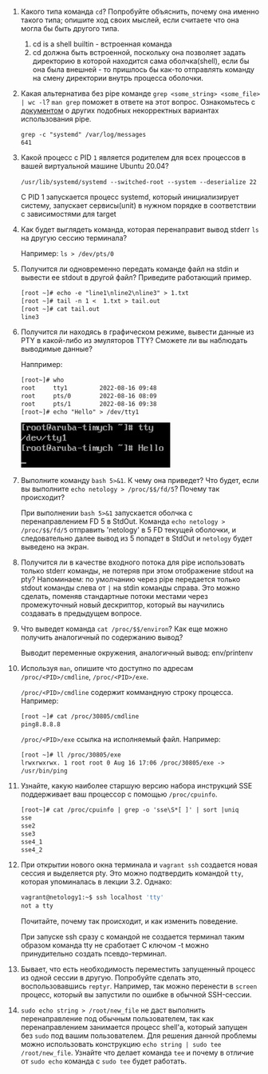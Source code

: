1. Какого типа команда `cd`? Попробуйте объяснить, почему она именно такого типа; опишите ход своих мыслей, если считаете что она могла бы быть другого типа.
    1. cd is a shell builtin - встроенная команда
    2. cd должна быть встроенной, поскольку она позволяет задать директорию в которой находится сама оболчка(shell), если бы она была внешней - то пришлось бы как-то отправлять команду на смену директории внутрь процесса оболочки.

2. Какая альтернатива без pipe команде `grep <some_string> <some_file> | wc -l`? `man grep` поможет в ответе на этот вопрос. Ознакомьтесь с [документом](http://www.smallo.ruhr.de/award.html) о других подобных некорректных вариантах использования pipe.
    ```
    grep -c "systemd" /var/log/messages
    641
    ```

3. Какой процесс с PID `1` является родителем для всех процессов в вашей виртуальной машине Ubuntu 20.04?
   
   `/usr/lib/systemd/systemd --switched-root --system --deserialize 22`
    
    C PID 1 запускается процесс systemd, который инициализирует систему, запускает сервисы(unit) в нужном порядке в соответствии с зависимостями для target

4. Как будет выглядеть команда, которая перенаправит вывод stderr `ls` на другую сессию терминала?

    Например: `ls > /dev/pts/0`

5. Получится ли одновременно передать команде файл на stdin и вывести ее stdout в другой файл? Приведите работающий пример.
    ```
    [root ~]# echo -e "line1\nline2\nline3" > 1.txt
    [root ~]# tail -n 1 <  1.txt > tail.out
    [root ~]# cat tail.out
    line3
    ```

6. Получится ли находясь в графическом режиме, вывести данные из PTY в какой-либо из эмуляторов TTY? Сможете ли вы наблюдать выводимые данные?

    Наппример: 
    ```    
    [root~]# who
    root     tty1         2022-08-16 09:48
    root     pts/0        2022-08-16 08:09
    root     pts/1        2022-08-16 09:38
    [root~]# echo "Hello" > /dev/tty1
    ```
    ![TTY](images/tty.png)


1. Выполните команду `bash 5>&1`. К чему она приведет? Что будет, если вы выполните `echo netology > /proc/$$/fd/5`? Почему так происходит?

    При выполнении `bash 5>&1` запускается оболчка с перенаправлением FD 5 в StdOut. Команда `echo netology > /proc/$$/fd/5` отправить 'netology' в 5 FD текущей оболочки, и следовательно далее вывод из 5 попадет в StdOut и `netology` будет выведено на экран.

1. Получится ли в качестве входного потока для pipe использовать только stderr команды, не потеряв при этом отображение stdout на pty? Напоминаем: по умолчанию через pipe передается только stdout команды слева от `|` на stdin команды справа.
Это можно сделать, поменяв стандартные потоки местами через промежуточный новый дескриптор, который вы научились создавать в предыдущем вопросе.



1. Что выведет команда `cat /proc/$$/environ`? Как еще можно получить аналогичный по содержанию вывод?

    Выводит переменные окружения, аналогичный вывод: env/printenv

2. Используя `man`, опишите что доступно по адресам `/proc/<PID>/cmdline`, `/proc/<PID>/exe`.

    `/proc/<PID>/cmdline` содержит коммандную строку процесса. Например:
    
    ```
    [root ~]# cat /proc/30805/cmdline
    ping8.8.8.8
    ```
   
    `/proc/<PID>/exe` ссылка на исполняемый файл. Например:

    ```
    [root ~]# ll /proc/30805/exe
    lrwxrwxrwx. 1 root root 0 Aug 16 17:06 /proc/30805/exe -> /usr/bin/ping
    ```

3. Узнайте, какую наиболее старшую версию набора инструкций SSE поддерживает ваш процессор с помощью `/proc/cpuinfo`.
    ```
    [root~]# cat /proc/cpuinfo | grep -o 'sse\S*[ ]' | sort |uniq
    sse
    sse2
    sse3
    sse4_1
    sse4_2
    ```


4. При открытии нового окна терминала и `vagrant ssh` создается новая сессия и выделяется pty. Это можно подтвердить командой `tty`, которая упоминалась в лекции 3.2. Однако:

    ```bash
	vagrant@netology1:~$ ssh localhost 'tty'
	not a tty
    ```
	Почитайте, почему так происходит, и как изменить поведение.

    При запуске ssh сразу с командой не создается терминал таким образом команда tty не сработает
    С ключом -t можно принудительно создать псевдо-терминал.

1. Бывает, что есть необходимость переместить запущенный процесс из одной сессии в другую. Попробуйте сделать это, воспользовавшись `reptyr`. Например, так можно перенести в `screen` процесс, который вы запустили по ошибке в обычной SSH-сессии.



2. `sudo echo string > /root/new_file` не даст выполнить перенаправление под обычным пользователем, так как перенаправлением занимается процесс shell'а, который запущен без `sudo` под вашим пользователем. Для решения данной проблемы можно использовать конструкцию `echo string | sudo tee /root/new_file`. Узнайте что делает команда `tee` и почему в отличие от `sudo echo` команда с `sudo tee` будет работать.

